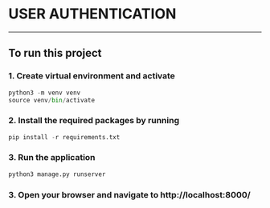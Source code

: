 # USER AUTHENTICATION

---

## To run this project

### 1. Create virtual environment and activate

```python
python3 -m venv venv
source venv/bin/activate
```

### 2. Install the required packages by running

```python
pip install -r requirements.txt
```

### 3. Run the application

```python
python3 manage.py runserver
```

### 3. Open your browser and navigate to http://localhost:8000/
